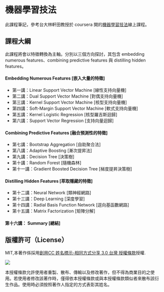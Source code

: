 # 機器學習技法
此課程筆記，參考台大林軒田教授於 coursera 開的[機器學習技法](https://www.coursera.org/learn/machine-learning-techniques)線上課程。

## 課程大綱
此課程將會以特徵轉換為主軸。分別以三個方向探討，其包含 embedding numerous features、combining predictive features 與 distilling hidden features。

#### Embedding Numerous Features [嵌入大量的特徵]
- 第一講：Linear Support Vector Machine [線性支持向量機]
- 第二講：Dual Support Vector Machine [對偶支持向量機]
- 第三講：Kernel Support Vector Machine [核型支持向量機]
- 第四講：Soft-Margin Support Vector Machine [軟式支持向量機]
- 第五講：Kernel Logistic Regression [核型羅吉斯迴歸]
- 第六講：Support Vector Regression [支持向量迴歸]
#### Combining Predictive Features [融合預測性的特徵]
- 第七講：Bootstrap Aggregation [自助聚合法]
- 第八講：Adaptive Boosting [漸次提昇法]
- 第九講：Decision Tree [決策樹]
- 第十講：Random Forest [隨機森林]
- 第十一講：Gradient Boosted Decision Tree [梯度提昇決策樹]

#### Distilling Hidden Features [萃取隱藏的特徵]
- 第十二講：Neural Network [類神經網路]
- 第十三講：Deep Learning [深度學習]
- 第十四講：Radial Basis Function Network [逕向基函數網路]
- 第十五講：Matrix Factorization [矩陣分解]

#### 第十六講： Summary [總結]

## 版權許可（License）

MIT,本著作係採用[創用CC 姓名標示-相同方式分享 3.0 台灣 授權條款](https://creativecommons.org/licenses/by-nc/3.0/)授權.

![](https://kdchang.gitbooks.io/react101/content/cc-by-nc-sa.png)

本授權條款允許使用者重製、散布、傳輸以及修改著作，但不得為商業目的之使用。若使用者修改該著作時，僅得依本授權條款或與本授權條款類似者來散布該衍生作品。使用時必須按照著作人指定的方式表彰其姓名。


[license-image]: https://img.shields.io/badge/license-MIT-blue.svg
[license-url]: https://github.com/andy6804tw/ecare-cjcu-sheepherd-web-2018/blob/master/LICENSE
